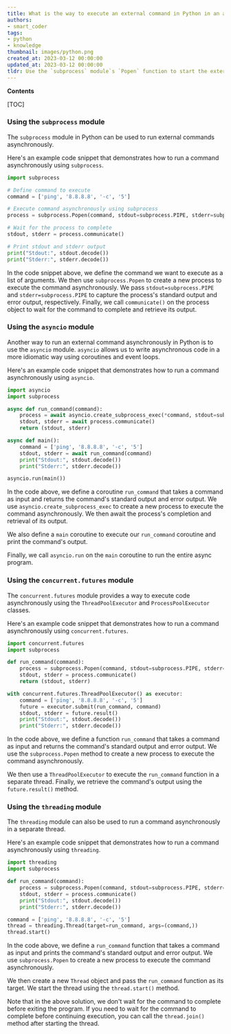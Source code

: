 ```yaml
---
title: What is the way to execute an external command in Python in an asynchronous manner?
authors:
- smart_coder
tags:
- python
- knowledge
thumbnail: images/python.png
created_at: 2023-03-12 00:00:00
updated_at: 2023-03-12 00:00:00
tldr: Use the `subprocess` module`s `Popen` function to start the external command in a separate process and use the `communicate` function to interact with the process while allowing the parent program to continue running.
---
```


**Contents**

[TOC]

### Using the `subprocess` module

The `subprocess` module in Python can be used to run external commands asynchronously. 

Here's an example code snippet that demonstrates how to run a command asynchronously using `subprocess`.

```python
import subprocess

# Define command to execute
command = ['ping', '8.8.8.8', '-c', '5']

# Execute command asynchronously using subprocess
process = subprocess.Popen(command, stdout=subprocess.PIPE, stderr=subprocess.PIPE)

# Wait for the process to complete
stdout, stderr = process.communicate()

# Print stdout and stderr output
print("Stdout:", stdout.decode())
print("Stderr:", stderr.decode())
```
In the code snippet above, we define the command we want to execute as a list of arguments. We then use `subprocess.Popen` to create a new process to execute the command asynchronously. We pass `stdout=subprocess.PIPE` and `stderr=subprocess.PIPE` to capture the process's standard output and error output, respectively. Finally, we call `communicate()` on the process object to wait for the command to complete and retrieve its output.

### Using the `asyncio` module

Another way to run an external command asynchronously in Python is to use the `asyncio` module. `asyncio` allows us to write asynchronous code in a more idiomatic way using coroutines and event loops.

Here's an example code snippet that demonstrates how to run a command asynchronously using `asyncio`.

```python
import asyncio
import subprocess

async def run_command(command):
    process = await asyncio.create_subprocess_exec(*command, stdout=subprocess.PIPE, stderr=subprocess.PIPE)
    stdout, stderr = await process.communicate()
    return (stdout, stderr)

async def main():
    command = ['ping', '8.8.8.8', '-c', '5']
    stdout, stderr = await run_command(command)
    print("Stdout:", stdout.decode())
    print("Stderr:", stderr.decode())

asyncio.run(main())
```

In the code above, we define a coroutine `run_command` that takes a command as input and returns the command's standard output and error output. We use `asyncio.create_subprocess_exec` to create a new process to execute the command asynchronously. We then await the process's completion and retrieval of its output.

We also define a `main` coroutine to execute our `run_command` coroutine and print the command's output.

Finally, we call `asyncio.run` on the `main` coroutine to run the entire async program.

### Using the `concurrent.futures` module

The `concurrent.futures` module provides a way to execute code asynchronously using the `ThreadPoolExecutor` and `ProcessPoolExecutor` classes. 

Here's an example code snippet that demonstrates how to run a command asynchronously using `concurrent.futures`.

```python
import concurrent.futures
import subprocess

def run_command(command):
    process = subprocess.Popen(command, stdout=subprocess.PIPE, stderr=subprocess.PIPE)
    stdout, stderr = process.communicate()
    return (stdout, stderr)

with concurrent.futures.ThreadPoolExecutor() as executor:
    command = ['ping', '8.8.8.8', '-c', '5']
    future = executor.submit(run_command, command)
    stdout, stderr = future.result()
    print("Stdout:", stdout.decode())
    print("Stderr:", stderr.decode())
```

In the code above, we define a function `run_command` that takes a command as input and returns the command's standard output and error output. We use the `subprocess.Popen` method to create a new process to execute the command asynchronously.

We then use a `ThreadPoolExecutor` to execute the `run_command` function in a separate thread. Finally, we retrieve the command's output using the `future.result()` method.

### Using the `threading` module

The `threading` module can also be used to run a command asynchronously in a separate thread.

Here's an example code snippet that demonstrates how to run a command asynchronously using `threading`.

```python
import threading
import subprocess

def run_command(command):
    process = subprocess.Popen(command, stdout=subprocess.PIPE, stderr=subprocess.PIPE)
    stdout, stderr = process.communicate()
    print("Stdout:", stdout.decode())
    print("Stderr:", stderr.decode())

command = ['ping', '8.8.8.8', '-c', '5']
thread = threading.Thread(target=run_command, args=(command,))
thread.start()
```

In the code above, we define a `run_command` function that takes a command as input and prints the command's standard output and error output. We use `subprocess.Popen` to create a new process to execute the command asynchronously.

We then create a new `Thread` object and pass the `run_command` function as its target. We start the thread using the `thread.start()` method.

Note that in the above solution, we don't wait for the command to complete before exiting the program. If you need to wait for the command to complete before continuing execution, you can call the `thread.join()` method after starting the thread.
